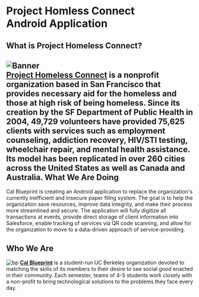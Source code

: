 Project Homless Connect <br> Android Application
====

What is Project Homeless Connect?
----
![Banner](https://projecthomelessconnect.secure.force.com/servlet/servlet.ImageServer?oid=00DA0000000BrJLMA0&id=015A0000001b2QaIAI "PHC Banner") <br>
**[Project Homeless Connect](http://www.projecthomelessconnect.com/)** is a nonprofit organization based in San Francisco that provides necessary aid for the homeless and those at high risk of being homeless.  Since its creation by the SF Department of Public Health in 2004, 49,729 volunteers have provided 75,625 clients with services such as employment counseling, addiction recovery, HIV/STI testing, wheelchair repair, and mental health assistance. Its model has been replicated in over 260 cities across the United States as well as Canada and Australia.
What We Are Doing
----
Cal Blueprint is creating an Android application to replace the organization's currently inefficient and insecure paper filing system. The goal is to help the organization save resources, improve data integrity, and make their process more streamlined and secure. The application will fully digitize all transactions at events, provide direct storage of client information into Salesforce, enable tracking of services via QR code scanning, and allow for the organization to move to a data-driven approach of service-providing. 

Who We Are
----
![bp](http://bptech.berkeley.edu/assets/logo-full-large-d6419503b443e360bc6c404a16417583.png "BP Banner")
**[Cal Blueprint](http://www.calblueprint.org/)** is a student-run UC Berkeley organization devoted to matching the skills of its members to their desire to see social good enacted in their community. Each semester, teams of 4-5 students work closely with a non-profit to bring technological solutions to the problems they face every day.
